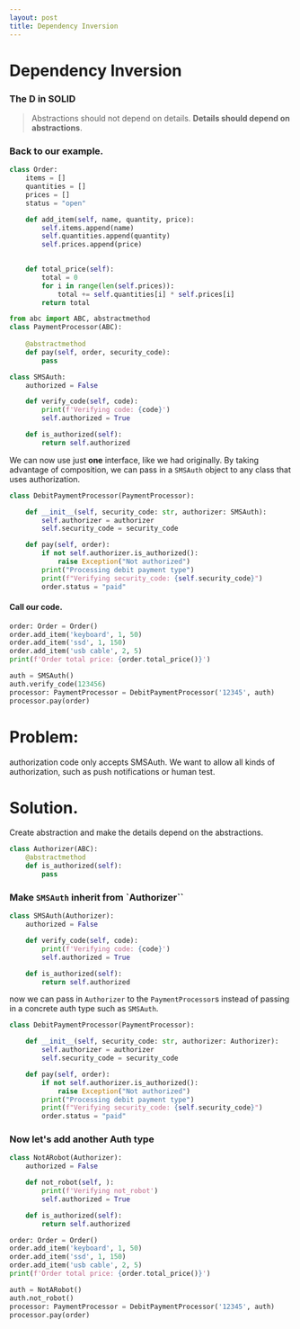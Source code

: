 ```yaml
---
layout: post
title: Dependency Inversion
---
```

# Dependency Inversion
### The D in SOLID
> Abstractions should not depend on details. **Details should depend on abstractions**.

### Back to our example.

```python
class Order:
    items = []
    quantities = []
    prices = []
    status = "open"

    def add_item(self, name, quantity, price):
        self.items.append(name)
        self.quantities.append(quantity)
        self.prices.append(price)

    
    def total_price(self):
        total = 0
        for i in range(len(self.prices)):
            total += self.quantities[i] * self.prices[i]
        return total

from abc import ABC, abstractmethod
class PaymentProcessor(ABC):
    
    @abstractmethod
    def pay(self, order, security_code):
        pass

class SMSAuth:
    authorized = False

    def verify_code(self, code):
        print(f'Verifying code: {code}')
        self.authorized = True

    def is_authorized(self):
        return self.authorized
```

We can now use just **one** interface, like we had originally. 
By taking advantage of composition, we can pass in a `SMSAuth` object
to any class that uses authorization.

```python
class DebitPaymentProcessor(PaymentProcessor):

    def __init__(self, security_code: str, authorizer: SMSAuth):
        self.authorizer = authorizer
        self.security_code = security_code

    def pay(self, order):
        if not self.authorizer.is_authorized():
            raise Exception("Not authorized")
        print("Processing debit payment type")
        print(f"Verifying security_code: {self.security_code}")
        order.status = "paid"
```

#### Call our code.

```python
order: Order = Order()
order.add_item('keyboard', 1, 50)
order.add_item('ssd', 1, 150)
order.add_item('usb cable', 2, 5)
print(f'Order total price: {order.total_price()}')

auth = SMSAuth()
auth.verify_code(123456)
processor: PaymentProcessor = DebitPaymentProcessor('12345', auth)
processor.pay(order)
```

# Problem:
authorization code only accepts SMSAuth. We want to allow all kinds of authorization, such as push notifications or human test.
# Solution.
Create abstraction and make the details depend on the abstractions.

```python
class Authorizer(ABC):
    @abstractmethod
    def is_authorized(self):
        pass
```

### Make `SMSAuth` inherit from `Authorizer``

```python
class SMSAuth(Authorizer):
    authorized = False

    def verify_code(self, code):
        print(f'Verifying code: {code}')
        self.authorized = True

    def is_authorized(self):
        return self.authorized
```
now we can pass in `Authorizer` to the `PaymentProcessor`s instead of passing in a concrete auth type such as `SMSAuth`.

```python
class DebitPaymentProcessor(PaymentProcessor):

    def __init__(self, security_code: str, authorizer: Authorizer):
        self.authorizer = authorizer
        self.security_code = security_code

    def pay(self, order):
        if not self.authorizer.is_authorized():
            raise Exception("Not authorized")
        print("Processing debit payment type")
        print(f"Verifying security_code: {self.security_code}")
        order.status = "paid"
```

### Now let's add another Auth type
```python
class NotARobot(Authorizer):
    authorized = False

    def not_robot(self, ):
        print(f'Verifying not_robot')
        self.authorized = True

    def is_authorized(self):
        return self.authorized
```
```python
order: Order = Order()
order.add_item('keyboard', 1, 50)
order.add_item('ssd', 1, 150)
order.add_item('usb cable', 2, 5)
print(f'Order total price: {order.total_price()}')

auth = NotARobot()
auth.not_robot()
processor: PaymentProcessor = DebitPaymentProcessor('12345', auth)
processor.pay(order)
```
